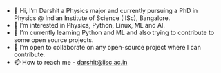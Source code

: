 - 👋 Hi, I’m Darshit a Physics major and currently pursuing a PhD in Physics @ Indian Institute of Science (IISc), Bangalore.
- 👀 I’m interested in Physics, Python, Linux, ML and AI.
- 🌱 I’m currently learning Python and ML and also trying to contribute to some open source projects.
- 💞️ I’m open to collaborate on any open-source project where I can contribute.
- 📫 How to reach me - darshit@iisc.ac.in
<!---
DarshitSolanki04 is a ✨ special ✨ repository because its `README.md` (this file) appears on your GitHub profile.
You can click the Preview link to take a look at your changes.
--->
